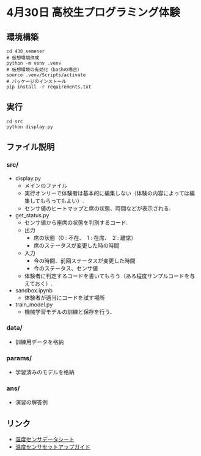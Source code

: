 # 4月30日 高校生プログラミング体験
## 環境構築
```
cd 430_semener
# 仮想環境作成
python -m venv .venv
# 仮想環境の有効化（bashの場合）
source .venv/Scripts/activate
# パッケージのインストール
pip install -r requirements.txt
```

## 実行

```
cd src
python display.py
```

## ファイル説明

### src/
- display.py
  - メインのファイル
  - 実行オンリーで体験者は基本的に編集しない（体験の内容によっては編集してもらってもよい）.
  - センサ値のヒートマップと席の状態、時間などが表示される.
- get_status.py
  - センサ値から座席の状態を判別するコード.
  - 出力
    - 席の状態（0 : 不在、　1 : 在席、　2 : 離席）
    - 席のステータスが変更した時の時間
  - 入力
    - 今の時間、前回ステータスが変更した時間
    - 今のステータス、センサ値
  - 体験者に判定するコードを書いてもらう（ある程度サンプルコードを与えておく）.
- sandbox.ipynb
  - 体験者が適当にコードを試す場所
- train_model.py
  - 機械学習モデルの訓練と保存を行う．
### data/
- 訓練用データを格納
### params/
- 学習済みのモデルを格納
### ans/
- 演習の解答例
## リンク
- [温度センサデータシート](https://omronfs.omron.com/ja_JP/ecb/products/pdf/d6t_new.pdf)
- [温度センサセットアップガイド](https://docs.google.com/document/d/1fm1A4y2_XXyt_r_MGgmAdpNswXAutFpxiaugDuM-L6w/edit?usp=sharing)
